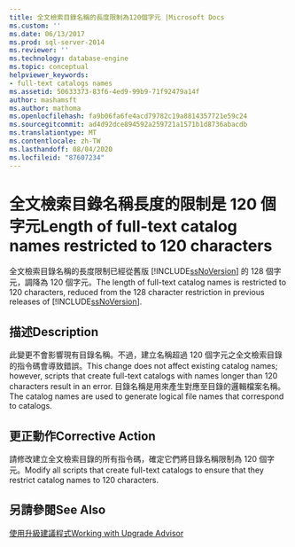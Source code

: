 ```yaml
---
title: 全文檢索目錄名稱的長度限制為120個字元 |Microsoft Docs
ms.custom: ''
ms.date: 06/13/2017
ms.prod: sql-server-2014
ms.reviewer: ''
ms.technology: database-engine
ms.topic: conceptual
helpviewer_keywords:
- full-text catalogs names
ms.assetid: 50633373-83f6-4ed9-99b9-71f92479a14f
author: mashamsft
ms.author: mathoma
ms.openlocfilehash: fa9b06fa6fe4acd79782c19a8814357721e59c24
ms.sourcegitcommit: ad4d92dce894592a259721a1571b1d8736abacdb
ms.translationtype: MT
ms.contentlocale: zh-TW
ms.lasthandoff: 08/04/2020
ms.locfileid: "87607234"
---
```

# <a name="length-of-full-text-catalog-names-restricted-to-120-characters"></a><span data-ttu-id="6b2cc-102">全文檢索目錄名稱長度的限制是 120 個字元</span><span class="sxs-lookup"><span data-stu-id="6b2cc-102">Length of full-text catalog names restricted to 120 characters</span></span>
  <span data-ttu-id="6b2cc-103">全文檢索目錄名稱的長度限制已經從舊版 [!INCLUDE[ssNoVersion](../../includes/ssnoversion-md.md)] 的 128 個字元，調降為 120 個字元。</span><span class="sxs-lookup"><span data-stu-id="6b2cc-103">The length of full-text catalog names is restricted to 120 characters, reduced from the 128 character restriction in previous releases of [!INCLUDE[ssNoVersion](../../includes/ssnoversion-md.md)].</span></span>  
  
## <a name="description"></a><span data-ttu-id="6b2cc-104">描述</span><span class="sxs-lookup"><span data-stu-id="6b2cc-104">Description</span></span>  
 <span data-ttu-id="6b2cc-105">此變更不會影響現有目錄名稱。不過，建立名稱超過 120 個字元之全文檢索目錄的指令碼會導致錯誤。</span><span class="sxs-lookup"><span data-stu-id="6b2cc-105">This change does not affect existing catalog names; however, scripts that create full-text catalogs with names longer than 120 characters result in an error.</span></span> <span data-ttu-id="6b2cc-106">目錄名稱是用來產生對應至目錄的邏輯檔案名稱。</span><span class="sxs-lookup"><span data-stu-id="6b2cc-106">The catalog names are used to generate logical file names that correspond to catalogs.</span></span>  
  
## <a name="corrective-action"></a><span data-ttu-id="6b2cc-107">更正動作</span><span class="sxs-lookup"><span data-stu-id="6b2cc-107">Corrective Action</span></span>  
 <span data-ttu-id="6b2cc-108">請修改建立全文檢索目錄的所有指令碼，確定它們將目錄名稱限制為 120 個字元。</span><span class="sxs-lookup"><span data-stu-id="6b2cc-108">Modify all scripts that create full-text catalogs to ensure that they restrict catalog names to 120 characters.</span></span>  
  
## <a name="see-also"></a><span data-ttu-id="6b2cc-109">另請參閱</span><span class="sxs-lookup"><span data-stu-id="6b2cc-109">See Also</span></span>  
 [<span data-ttu-id="6b2cc-110">使用升級建議程式</span><span class="sxs-lookup"><span data-stu-id="6b2cc-110">Working with Upgrade Advisor</span></span>](../../../2014/sql-server/install/working-with-upgrade-advisor.md)  
  
  
